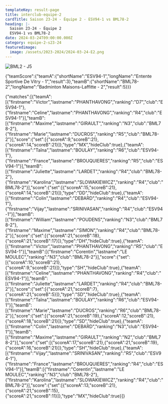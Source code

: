 ```yaml
---
templateKey: result-page
title: interclub-equipe-2
cardTitle: Saison 23-24 - Équipe 2 - ESV94-1 vs BML78-2 
heading: |-
  Saison 23-24 - Équipe 2
  ESV94-1 vs BML78-2
date: 2024-03-24T09:00:00.000Z
category: equipe-2-s23-24
featuredimage:
  image: /assets/2023-2024/2024-03-24-E2.png
---
```

![](/assets/2023-2024/2024-03-24-E2.png "BML2 - J5")

<teamscoreboard>{"teamScore":{"teamA":{"shortName":"ESV94-1","longName":"Entente Sportive De Vitry - 1","result":3},"teamB":{"shortName":"BML78-2","longName":"Badminton Maisons-Laffitte - 2","result":5}}}</teamscoreboard>

<scoreboard>{"matches":[{"teamA":[{"firstname":"Victor","lastname":"PHANTHAVONG","ranking":"D7","club":"ESV94-1"},{"firstname":"Celine","lastname":"PHANTHAVONG","ranking":"R4","club":"ESV94-1"}],"teamB":[{"firstname":"Maxime","lastname":"GIRAULT","ranking":"N3","club":"BML78-2"},{"firstname":"Marie","lastname":"DUCROS","ranking":"R5","club":"BML78-2"}],"score":{"set":[{"scoreA":9,"scoreB":21},{"scoreA":14,"scoreB":21}]},"type":"MX","hideClub":true},{"teamA":[{"firstname":"Taîna","lastname":"BOULAY","ranking":"R6","club":"ESV94-1"},{"firstname":"France","lastname":"BROUQUIERES","ranking":"R5","club":"ESV94-1"}],"teamB":[{"firstname":"Juliette","lastname":"LARDET","ranking":"R4","club":"BML78-2"},{"firstname":"Karolina","lastname":"SLOWAKIEWICZ","ranking":"R4","club":"BML78-2"}],"score":{"set":[{"scoreA":15,"scoreB":21},{"scoreA":14,"scoreB":21}]},"type":"DD","hideClub":true},{"teamA":[{"firstname":"Colin","lastname":"DEBARD","ranking":"R4","club":"ESV94-1"},{"firstname":"Vijay","lastname":"SRINIVASAN","ranking":"R4","club":"ESV94-1"}],"teamB":[{"firstname":"William","lastname":"POUDENS","ranking":"N3","club":"BML78-2"},{"firstname":"Maxime","lastname":"SIMON","ranking":"R4","club":"BML78-2"}],"score":{"set":[{"scoreA":21,"scoreB":18},{"scoreA":21,"scoreB":17}]},"type":"DH","hideClub":true},{"teamA":[{"firstname":"Victor","lastname":"PHANTHAVONG","ranking":"R5","club":"ESV94-1"}],"teamB":[{"firstname":"Corentin","lastname":"LE MOULEC","ranking":"N3","club":"BML78-2"}],"score":{"set":[{"scoreA":10,"scoreB":21},{"scoreA":9,"scoreB":21}]},"type":"SH","hideClub":true},{"teamA":[{"firstname":"Celine","lastname":"PHANTHAVONG","ranking":"R4","club":"ESV94-1"}],"teamB":[{"firstname":"Juliette","lastname":"LARDET","ranking":"R4","club":"BML78-2"}],"score":{"set":[{"scoreA":21,"scoreB":7},{"scoreA":21,"scoreB":5}]},"type":"SD","hideClub":true},{"teamA":[{"firstname":"Taîna","lastname":"BOULAY","ranking":"R6","club":"ESV94-1"}],"teamB":[{"firstname":"Marie","lastname":"DUCROS","ranking":"R6","club":"BML78-2"}],"score":{"set":[{"scoreA":21,"scoreB":19},{"scoreA":12,"scoreB":21},{"scoreA":18,"scoreB":21}]},"type":"SD","hideClub":true},{"teamA":[{"firstname":"Colin","lastname":"DEBARD","ranking":"N3","club":"ESV94-1"}],"teamB":[{"firstname":"Maxime","lastname":"GIRAULT","ranking":"N2","club":"BML78-2"}],"score":{"set":[{"scoreA":17,"scoreB":21},{"scoreA":21,"scoreB":19},{"scoreA":16,"scoreB":21}]},"type":"SH","hideClub":true},{"teamA":[{"firstname":"Vijay","lastname":"SRINIVASAN","ranking":"R5","club":"ESV94-1"},{"firstname":"France","lastname":"BROUQUIERES","ranking":"R4","club":"ESV94-1"}],"teamB":[{"firstname":"Corentin","lastname":"LE MOULEC","ranking":"N3","club":"BML78-2"},{"firstname":"Karolina","lastname":"SLOWAKIEWICZ","ranking":"R4","club":"BML78-2"}],"score":{"set":[{"scoreA":13,"scoreB":21},{"scoreA":21,"scoreB":15},{"scoreA":21,"scoreB":11}]},"type":"MX","hideClub":true}]}</scoreboard>